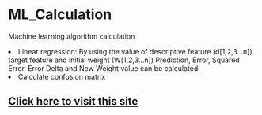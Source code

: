# ML_Calculation
Machine learning algorithm calculation
<li>Linear regression: 
By using the value of descriptive feature (d[1,2,3...n]), target feature and initial weight (W[1,2,3...n]) Prediction, Error, Squared Error, Error Delta and New Weight value can be calculated.</li>
<li>Calculate confusion matrix </li>

<h2> <a href="https://sakib-75.github.io/ML_Calculation/"> Click here to visit this site </a> <h2>
